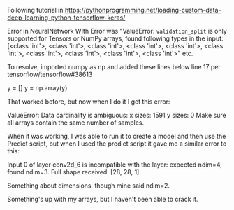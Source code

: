 Following tutorial in https://pythonprogramming.net/loading-custom-data-deep-learning-python-tensorflow-keras/

Error in NeuralNetwork WIth Error was "ValueError: `validation_split` is only supported for Tensors or NumPy arrays, found following types in the input: [<class 'int'>, <class 'int'>, <class 'int'>, <class 'int'>, <class 'int'>, <class 'int'>, <class 'int'>, <class 'int'>, <class 'int'>, <class 'int'>" etc.

To resolve, imported numpy as np and added these lines below line 17 per tensorflow/tensorflow#38613 

y = []
y = np.array(y)

That worked before, but now when I do it I get this error:

ValueError: Data cardinality is ambiguous:
  x sizes: 1591
  y sizes: 0
Make sure all arrays contain the same number of samples.

When it was working, I was able to run it to create a model and then use the Predict script, but when I used the predict script it gave me a similar error to this:

Input 0 of layer conv2d_6 is incompatible with the layer: expected ndim=4, found ndim=3. Full shape received: [28, 28, 1]

Something about dimensions, though mine said ndim=2.

Something's up with  my arrays, but I haven't been able to crack it.
